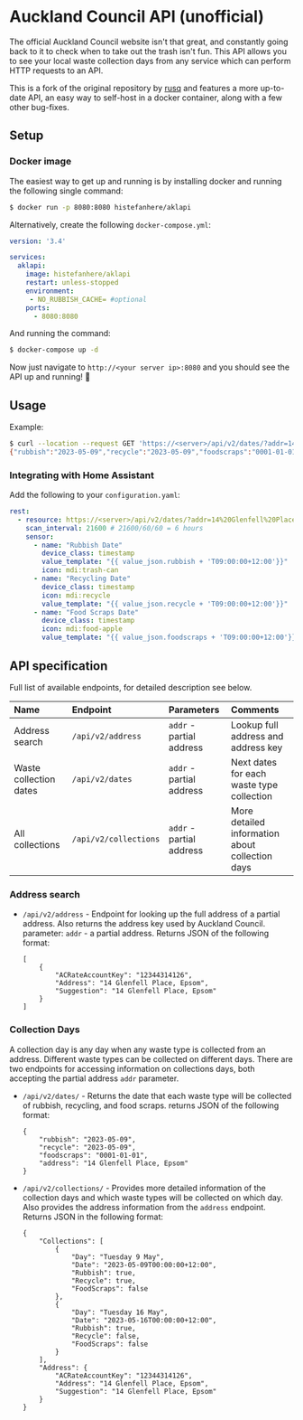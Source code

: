 # Auckland Council API (unofficial)

The official Auckland Council website isn't that great, and constantly going back to it to check when to take out the trash isn't fun. This API allows you to see your local waste collection days from any service which can perform HTTP requests to an API.

This is a fork of the original repository by [rusq](https://github.com/rusq/aklapi) and features a more up-to-date API, an easy way to self-host in a docker container, along with a few other bug-fixes. 

## Setup

### Docker image

The easiest way to get up and running is by installing docker and running the following single command:

```bash
$ docker run -p 8080:8080 histefanhere/aklapi
```

Alternatively, create the following `docker-compose.yml`:

```yaml
version: '3.4'

services:
  aklapi:
    image: histefanhere/aklapi
    restart: unless-stopped
    environment:
     - NO_RUBBISH_CACHE= #optional
    ports:
      - 8080:8080
```

And running the command:

```bash
$ docker-compose up -d
```

Now just navigate to `http://<your server ip>:8080` and you should see the API up and running! 🎉

## Usage

Example:

```sh
$ curl --location --request GET 'https://<server>/api/v2/dates/?addr=14%20Glenfell%20Place'
{"rubbish":"2023-05-09","recycle":"2023-05-09","foodscraps":"0001-01-01","address":"14 Glenfell Place, Epsom"}
```

### Integrating with Home Assistant

Add the following to your `configuration.yaml`:

```yaml
rest:
  - resource: https://<server>/api/v2/dates/?addr=14%20Glenfell%20Place
    scan_interval: 21600 # 21600/60/60 = 6 hours
    sensor:
      - name: "Rubbish Date"
        device_class: timestamp
        value_template: "{{ value_json.rubbish + 'T09:00:00+12:00'}}"
        icon: mdi:trash-can
      - name: "Recycling Date"
        device_class: timestamp
        icon: mdi:recycle
        value_template: "{{ value_json.recycle + 'T09:00:00+12:00'}}"
      - name: "Food Scraps Date"
        device_class: timestamp
        icon: mdi:food-apple
        value_template: "{{ value_json.foodscraps + 'T09:00:00+12:00'}}"
```

## API specification

Full list of available endpoints, for detailed description see below.

| Name                   | Endpoint              | Parameters               | Comments                                        |
|:-----------------------|:----------------------|:-------------------------|:------------------------------------------------|
| Address search         | `/api/v2/address`     | `addr` - partial address | Lookup full address and address key             |
| Waste collection dates | `/api/v2/dates`       | `addr` - partial address | Next dates for each waste type collection       |
| All collections        | `/api/v2/collections` | `addr` - partial address | More detailed information about collection days |

### Address search

* `/api/v2/address` - Endpoint for looking up the full address of a partial address. Also returns the address key used by Auckland Council. parameter: `addr` - a partial address. Returns JSON of the following format:

      [
          {
              "ACRateAccountKey": "12344314126",
              "Address": "14 Glenfell Place, Epsom",
              "Suggestion": "14 Glenfell Place, Epsom"
          }
      ]

### Collection Days

A collection day is any day when any waste type is collected from an address. Different waste types can be collected on different days. There are two endpoints for accessing information on collections days, both accepting the partial address `addr` parameter.

* `/api/v2/dates/` - Returns the date that each waste type will be collected of rubbish, recycling, and food scraps. returns JSON of the following format:

      {
          "rubbish": "2023-05-09",
          "recycle": "2023-05-09",
          "foodscraps": "0001-01-01",
          "address": "14 Glenfell Place, Epsom"
      }

* `/api/v2/collections/` - Provides more detailed information of the collection days and which waste types will be collected on which day. Also provides the address information from the `address` endpoint. Returns JSON in the following format:

      {
          "Collections": [
              {
                  "Day": "Tuesday 9 May",
                  "Date": "2023-05-09T00:00:00+12:00",
                  "Rubbish": true,
                  "Recycle": true,
                  "FoodScraps": false
              },
              {
                  "Day": "Tuesday 16 May",
                  "Date": "2023-05-16T00:00:00+12:00",
                  "Rubbish": true,
                  "Recycle": false,
                  "FoodScraps": false
              }
          ],
          "Address": {
              "ACRateAccountKey": "12344314126",
              "Address": "14 Glenfell Place, Epsom",
              "Suggestion": "14 Glenfell Place, Epsom"
          }
      }
